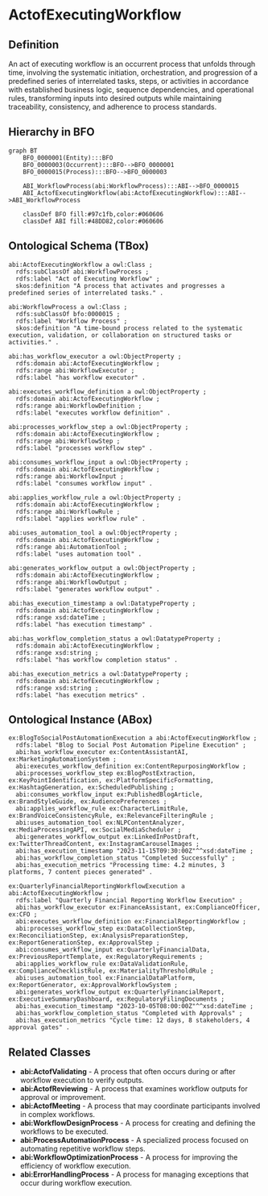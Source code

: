 # ActofExecutingWorkflow

## Definition
An act of executing workflow is an occurrent process that unfolds through time, involving the systematic initiation, orchestration, and progression of a predefined series of interrelated tasks, steps, or activities in accordance with established business logic, sequence dependencies, and operational rules, transforming inputs into desired outputs while maintaining traceability, consistency, and adherence to process standards.

## Hierarchy in BFO
```mermaid
graph BT
    BFO_0000001(Entity):::BFO
    BFO_0000003(Occurrent):::BFO-->BFO_0000001
    BFO_0000015(Process):::BFO-->BFO_0000003
    
    ABI_WorkflowProcess(abi:WorkflowProcess):::ABI-->BFO_0000015
    ABI_ActofExecutingWorkflow(abi:ActofExecutingWorkflow):::ABI-->ABI_WorkflowProcess
    
    classDef BFO fill:#97c1fb,color:#060606
    classDef ABI fill:#48DD82,color:#060606
```

## Ontological Schema (TBox)
```turtle
abi:ActofExecutingWorkflow a owl:Class ;
  rdfs:subClassOf abi:WorkflowProcess ;
  rdfs:label "Act of Executing Workflow" ;
  skos:definition "A process that activates and progresses a predefined series of interrelated tasks." .

abi:WorkflowProcess a owl:Class ;
  rdfs:subClassOf bfo:0000015 ;
  rdfs:label "Workflow Process" ;
  skos:definition "A time-bound process related to the systematic execution, validation, or collaboration on structured tasks or activities." .

abi:has_workflow_executor a owl:ObjectProperty ;
  rdfs:domain abi:ActofExecutingWorkflow ;
  rdfs:range abi:WorkflowExecutor ;
  rdfs:label "has workflow executor" .

abi:executes_workflow_definition a owl:ObjectProperty ;
  rdfs:domain abi:ActofExecutingWorkflow ;
  rdfs:range abi:WorkflowDefinition ;
  rdfs:label "executes workflow definition" .

abi:processes_workflow_step a owl:ObjectProperty ;
  rdfs:domain abi:ActofExecutingWorkflow ;
  rdfs:range abi:WorkflowStep ;
  rdfs:label "processes workflow step" .

abi:consumes_workflow_input a owl:ObjectProperty ;
  rdfs:domain abi:ActofExecutingWorkflow ;
  rdfs:range abi:WorkflowInput ;
  rdfs:label "consumes workflow input" .

abi:applies_workflow_rule a owl:ObjectProperty ;
  rdfs:domain abi:ActofExecutingWorkflow ;
  rdfs:range abi:WorkflowRule ;
  rdfs:label "applies workflow rule" .

abi:uses_automation_tool a owl:ObjectProperty ;
  rdfs:domain abi:ActofExecutingWorkflow ;
  rdfs:range abi:AutomationTool ;
  rdfs:label "uses automation tool" .

abi:generates_workflow_output a owl:ObjectProperty ;
  rdfs:domain abi:ActofExecutingWorkflow ;
  rdfs:range abi:WorkflowOutput ;
  rdfs:label "generates workflow output" .

abi:has_execution_timestamp a owl:DatatypeProperty ;
  rdfs:domain abi:ActofExecutingWorkflow ;
  rdfs:range xsd:dateTime ;
  rdfs:label "has execution timestamp" .

abi:has_workflow_completion_status a owl:DatatypeProperty ;
  rdfs:domain abi:ActofExecutingWorkflow ;
  rdfs:range xsd:string ;
  rdfs:label "has workflow completion status" .

abi:has_execution_metrics a owl:DatatypeProperty ;
  rdfs:domain abi:ActofExecutingWorkflow ;
  rdfs:range xsd:string ;
  rdfs:label "has execution metrics" .
```

## Ontological Instance (ABox)
```turtle
ex:BlogToSocialPostAutomationExecution a abi:ActofExecutingWorkflow ;
  rdfs:label "Blog to Social Post Automation Pipeline Execution" ;
  abi:has_workflow_executor ex:ContentAssistantAI, ex:MarketingAutomationSystem ;
  abi:executes_workflow_definition ex:ContentRepurposingWorkflow ;
  abi:processes_workflow_step ex:BlogPostExtraction, ex:KeyPointIdentification, ex:PlatformSpecificFormatting, ex:HashtagGeneration, ex:ScheduledPublishing ;
  abi:consumes_workflow_input ex:PublishedBlogArticle, ex:BrandStyleGuide, ex:AudiencePreferences ;
  abi:applies_workflow_rule ex:CharacterLimitRule, ex:BrandVoiceConsistencyRule, ex:RelevanceFilteringRule ;
  abi:uses_automation_tool ex:NLPContentAnalyzer, ex:MediaProcessingAPI, ex:SocialMediaScheduler ;
  abi:generates_workflow_output ex:LinkedInPostDraft, ex:TwitterThreadContent, ex:InstagramCarouselImages ;
  abi:has_execution_timestamp "2023-11-15T09:30:00Z"^^xsd:dateTime ;
  abi:has_workflow_completion_status "Completed Successfully" ;
  abi:has_execution_metrics "Processing time: 4.2 minutes, 3 platforms, 7 content pieces generated" .

ex:QuarterlyFinancialReportingWorkflowExecution a abi:ActofExecutingWorkflow ;
  rdfs:label "Quarterly Financial Reporting Workflow Execution" ;
  abi:has_workflow_executor ex:FinanceAssistant, ex:ComplianceOfficer, ex:CFO ;
  abi:executes_workflow_definition ex:FinancialReportingWorkflow ;
  abi:processes_workflow_step ex:DataCollectionStep, ex:ReconciliationStep, ex:AnalysisPreparationStep, ex:ReportGenerationStep, ex:ApprovalStep ;
  abi:consumes_workflow_input ex:QuarterlyFinancialData, ex:PreviousReportTemplate, ex:RegulatoryRequirements ;
  abi:applies_workflow_rule ex:DataValidationRule, ex:ComplianceChecklistRule, ex:MaterialityThresholdRule ;
  abi:uses_automation_tool ex:FinancialDataPlatform, ex:ReportGenerator, ex:ApprovalWorkflowSystem ;
  abi:generates_workflow_output ex:QuarterlyFinancialReport, ex:ExecutiveSummaryDashboard, ex:RegulatoryFilingDocuments ;
  abi:has_execution_timestamp "2023-10-05T08:00:00Z"^^xsd:dateTime ;
  abi:has_workflow_completion_status "Completed with Approvals" ;
  abi:has_execution_metrics "Cycle time: 12 days, 8 stakeholders, 4 approval gates" .
```

## Related Classes
- **abi:ActofValidating** - A process that often occurs during or after workflow execution to verify outputs.
- **abi:ActofReviewing** - A process that examines workflow outputs for approval or improvement.
- **abi:ActofMeeting** - A process that may coordinate participants involved in complex workflows.
- **abi:WorkflowDesignProcess** - A process for creating and defining the workflows to be executed.
- **abi:ProcessAutomationProcess** - A specialized process focused on automating repetitive workflow steps.
- **abi:WorkflowOptimizationProcess** - A process for improving the efficiency of workflow execution.
- **abi:ErrorHandlingProcess** - A process for managing exceptions that occur during workflow execution. 